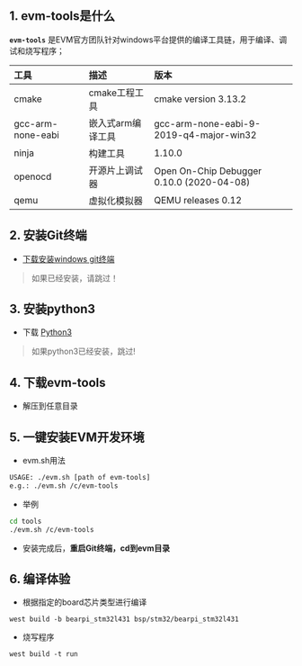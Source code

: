 ## 1. evm-tools是什么

**`evm-tools`** 是EVM官方团队针对windows平台提供的编译工具链，用于编译、调试和烧写程序；

| 工具      |   描述 |  版本 |
| :-------- | :--------| :--------|
| cmake  | cmake工程工具 | cmake version 3.13.2 |
| gcc-arm-none-eabi | 嵌入式arm编译工具 | gcc-arm-none-eabi-9-2019-q4-major-win32 |
| ninja  | 构建工具 | 1.10.0 |
| openocd  | 开源片上调试器 | Open On-Chip Debugger 0.10.0 (2020-04-08)  |
| qemu  | 虚拟化模拟器 | QEMU releases 0.12 |

## 2. 安装Git终端

+ [下载安装windows git终端](https://github.com/git-for-windows/git/releases/download/v2.26.2.windows.1/Git-2.26.2-64-bit.exe)

> 如果已经安装，请跳过！

## 3. 安装python3

+ 下载 [Python3](https://www.python.org/downloads/release/python-370/)

> 如果python3已经安装，跳过!

## 4. 下载evm-tools

+ 解压到任意目录

## 5. 一键安装EVM开发环境

+ evm.sh用法

```sh
USAGE: ./evm.sh [path of evm-tools]
e.g.: ./evm.sh /c/evm-tools

```
+ 举例

```sh
cd tools
./evm.sh /c/evm-tools
```

+ 安装完成后，**重启Git终端，cd到evm目录**


## 6. 编译体验

+ 根据指定的board芯片类型进行编译

```
west build -b bearpi_stm32l431 bsp/stm32/bearpi_stm32l431
```

+ 烧写程序

```
west build -t run
```
